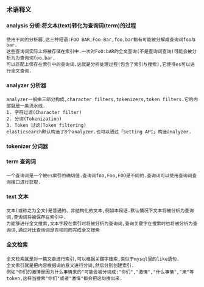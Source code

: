 ### 术语释义

#### analysis 分析:将文本(text)转化为查询词(term)的过程
```
使用不同的分析器,这三种短语:FOO BAR,Foo-Bar,foo,bar都有可能被分解成查询词foo与bar.
这些查询词实际上将被存储在索引中.一次对FoO:bAR的全文查询(不是查询词查询)可能会被分析为为查询词foo,bar,
可以匹配上保存在索引中的查询词.这就是分析处理过程(包含了索引与搜索),它使得es可以进行全文查询.
```
  
#### analyzer 分析器
```
analyzer一般由三部分构成,character filters,tokenizers,token filters.它的内部就是一条流水线.  
1. 字符过滤(Character filter)  
2. 分词(Tokenization)  
3. Token 过滤(Token filtering)  
elasticsearch默认构造了8个analyzer.也可以通过「Setting API」构造analyzer.  
```

#### tokenizer 分词器

#### term 查询词
```
一个查询词是一个被es索引的确切值.查询词foo,Foo,FOO是不同的.查询词可以使用查询词查询接口进行获取.
```     

#### text 文本
```
文本(或称之为全文)是普通的、非结构化的文本,例如本段话.默认情况下文本将被分析为查询词,查询词将被保存在索引中.
为能够进行全文搜索,文本字段在索引时将被分析为查询词,查询关键字在搜索时也将被分析为查询词,通过对比查询词是否相同而完成全文搜索
```

#### 全文检索
```
全文检索就是对一篇文章进行索引,可以根据关键字搜索,类似于mysql里的like语句.
全文索引就是把内容根据词的意义进行分词,然后分别创建索引.
例如"你们的激情是因为什么事情来的"可能会被分词成:"你们","激情","什么事情","来"等token,这样当搜索"你们"或者"激情"都会把这句搜出来.
```

